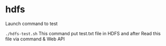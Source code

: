 # hdfs

Launch command to test

`
./hdfs-test.sh
`
This command put test.txt file in HDFS and after Read this file via command & Web API
